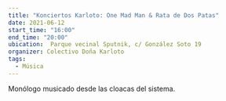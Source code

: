 ```yaml
---
title: "Konciertos Karloto: One Mad Man & Rata de Dos Patas"
date: 2021-06-12
start_time: "16:00"
end_time: "20:00"
ubication:  Parque vecinal Sputnik, c/ González Soto 19
organizer: Colectivo Doña Karloto
tags:
  - Música
---
```

Monólogo musicado desde las cloacas del sistema.